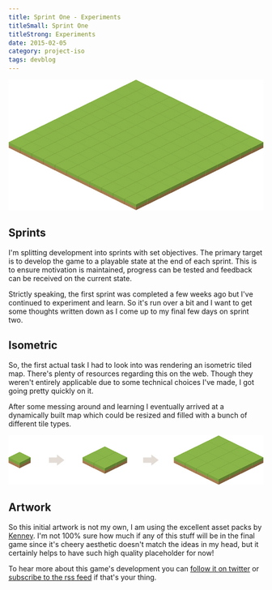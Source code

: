 ```yaml
---
title: Sprint One - Experiments
titleSmall: Sprint One
titleStrong: Experiments
date: 2015-02-05
category: project-iso
tags: devblog
---
```


![Project ISO map](/images/blog/2015-02-05/iso-map.jpg)

## Sprints

I'm splitting development into sprints with set objectives. The primary target is to develop the game to a playable state at the end of each sprint. This is to ensure motivation is maintained, progress can be tested and feedback can be received on the current state.

Strictly speaking, the first sprint was completed a few weeks ago but I've continued to experiment and learn. So it's run over a bit and I want to get some thoughts written down as I come up to my final few days on sprint two.

## Isometric

So, the first actual task I had to look into was rendering an isometric tiled map. There's plenty of resources regarding this on the web. Though they weren't entirely applicable due to some technical choices I've made, I got going pretty quickly on it.

After some messing around and learning I eventually arrived at a dynamically built map which could be resized and filled with a bunch of different tile types.

![Project ISO map size](/images/blog/2015-02-05/iso-map-size.jpg)

## Artwork

So this initial artwork is not my own, I am using the excellent asset packs by [Kenney](http://kenney.nl). I'm not 100% sure how much if any of this stuff will be in the final game since it's cheery aesthetic doesn't match the ideas in my head, but it certainly helps to have such high quality placeholder for now!

To hear more about this game's development you can [follow it on twitter](https://twitter.com/gelatindesign) or [subscribe to the rss feed](/feed.xml) if that's your thing.